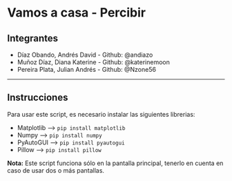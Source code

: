 # Vamos a casa - Percibir

## Integrantes

- Díaz Obando, Andrés David - Github: @andiazo
- Muñoz Díaz, Diana Katerine - Github: @katerinemoon
- Pereira Plata, Julian Andrés - Github: @Nzone56

---

## Instrucciones
Para usar este script, es necesario instalar las siguientes librerias:
- Matplotlib --> `pip install matplotlib`
- Numpy --> `pip install numpy`
- PyAutoGUI --> `pip install pyautogui`
- Pillow --> `pip install pillow`


**Nota:** Este script funciona sólo en la pantalla principal, tenerlo en cuenta en caso de usar dos o más pantallas.
